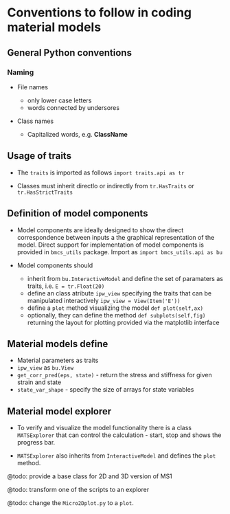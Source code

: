 
# Conventions to follow in coding material models

## General Python conventions

### Naming

 - File names 
   - only lower case letters
   - words connected by undersores
   
 - Class names
   - Capitalized words, e.g. **ClassName**

## Usage of traits

 - The `traits` is imported as follows
   `import traits.api as tr`

 - Classes must inherit directlo or indirectly from 
   `tr.HasTraits` or `tr.HasStrictTraits` 
   
## Definition of model components

 - Model components are ideally designed to 
   show the direct correspondence between inputs
   a the graphical representation of the model. Direct support
   for implementation of model components is provided
   in `bmcs_utils` package. Import as
   `import bmcs_utils.api as bu`
   
 - Model components should 
   - inherit from `bu.InteractiveModel`
     and define the set of paramaters as traits, i.e.
     `E = tr.Float(20)`
   - define an class atribute `ipw_view` specifying the 
     traits that can be manipulated interactively
     `ipw_view = View(Item('E'))` 
   - define a `plot` method visualizing the model
     `def plot(self,ax)`
   - optionally, they can define the method
     `def subplots(self,fig)`
     returning the layout for plotting provided via the matplotlib
     interface  
   
## Material models define
   - Material parameters as traits
   - `ipw_view` as `bu.View`
   - `get_corr_pred(eps, state)` - return the stress 
      and stiffness for given strain and state
   - `state_var_shape` - specify the size of arrays 
      for state variables

## Material model explorer
   - To verify and visualize the model functionality
     there is a class `MATSExplorer` that can control 
     the calculation - start, stop and shows the progress bar.
     
   - `MATSExplorer` also inherits from `InteractiveModel` and 
     defines the `plot` method.
     
     
@todo: provide a base class for 2D and 3D version of MS1

@todo: transform one of the scripts to an explorer

@todo: change the `Micro2Dplot.py` to a `plot`.